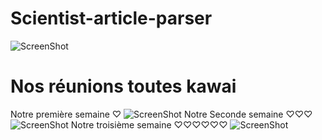 # Scientist-article-parser




![ScreenShot](https://drive.google.com/uc?export=view&id=1913oZeBZPBNiUuk8gu3ZSbLBA2l_VQtG)

# Nos réunions toutes kawai
Notre première semaine ♡
![ScreenShot](https://drive.google.com/uc?export=view&id=1qZ0wGHavW4RjEvvvyiZeu_l8eJjBkowb)
Notre Seconde semaine ♡♡♡
![ScreenShot](https://drive.google.com/uc?export=view&id=1NDPN0pDsFKSqoJFFE3pqL2BWDOEu3NFM)
Notre troisième semaine ♡♡♡♡♡♡
![ScreenShot](https://drive.google.com/uc?export=view&id=1L2Ae-73f1O58l5s61zyTHK-CmS5oHTxJ)
